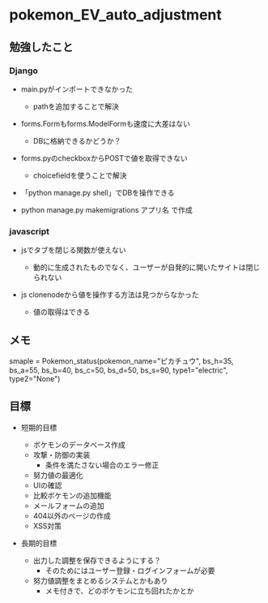 # pokemon_EV_auto_adjustment

## 勉強したこと
### Django
- main.pyがインポートできなかった
  - pathを追加することで解決

- forms.Formもforms.ModelFormも速度に大差はない
  - DBに格納できるかどうか？

- forms.pyのcheckboxからPOSTで値を取得できない
  - choicefieldを使うことで解決

- 「python manage.py shell」でDBを操作できる
- python manage.py makemigrations アプリ名 で作成

### javascript
- jsでタブを閉じる関数が使えない
  - 動的に生成されたものでなく、ユーザーが自発的に開いたサイトは閉じられない

- js clonenodeから値を操作する方法は見つからなかった
  - 値の取得はできる

## メモ
smaple = Pokemon_status(pokemon_name="ピカチュウ", bs_h=35, bs_a=55, bs_b=40, bs_c=50, bs_d=50, bs_s=90, type1="electric", type2="None")

## 目標
- 短期的目標
  - ポケモンのデータベース作成
  - 攻撃・防御の実装
    - 条件を満たさない場合のエラー修正
  - 努力値の最適化
  - UIの確認
  - 比較ポケモンの追加機能
  - メールフォームの追加
  - 404以外のページの作成
  - XSS対策

- 長期的目標
  - 出力した調整を保存できるようにする？
    - そのためにはユーザー登録・ログインフォームが必要
  - 努力値調整をまとめるシステムとかもあり
    - メモ付きで、どのポケモンに立ち回れたかとか
